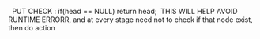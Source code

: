 ​
​
PUT CHECK : if(head == NULL) return head;
​
THIS WILL HELP AVOID RUNTIME ERRORR, and
at every stage need not to check if that node exist, then do action
​
​
